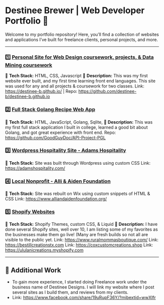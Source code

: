 # Destinee Brewer | Web Developer Portfolio 🚀

Welcome to my portfolio repository! Here, you’ll find a collection of websites and applications I’ve built for freelance clients, personal projects, and more.

---

### 1️⃣ [Personal Site for Web Design coursework, projects, & Data Mining coursework](#)
🛒 **Tech Stack:** HTML, CSS, Javascript
📌 **Description:** This was my first website ever built, and my first time learning front end languages. This site was used for any and all projects & coursework for two classes. 
Link: https://destinee-b.github.io/ | Repo: https://github.com/destinee-b/destinee-b.github.io

### 2️⃣  [Full Stack Golang Recipe Web App](#)
🛒 **Tech Stack:** HTML, JavaScript, Golang, Sqlite, 
📌 **Description:** This was my first full stack application I built in college, learned a good bit about Golang, and got great experience with front end. 
Repo: https://github.com/GoodGuyDoc/API-Project-PGL

### 3️⃣ [Wordpress Hospitality Site - Adams Hospitality](#)
🥘 **Tech Stack:**  Site was built through Wordpress using custom CSS 
Link: https://adamshospitality.com/

### 4️⃣ [Local Nonprofit - Alli & Aiden Foundation](#)
🥘 **Tech Stack:**  Site was rebuilt on Wix using custom snippets of HTML & CSS
Link: https://www.alliandaidenfoundation.org/

### 5️⃣ [Shopify Websites](#)
💼 **Tech Stack:** Shopify Themes, custom CSS, & Liquid
📌 **Description:** I have done several Shopify sites, well over 10, I am listing some of my favorites as the businesses make them go live! (Many are fresh builds so not all are visible to the public yet.
Link: https://www.ruralmommasboutique.com/
Link: https://bestillcreationstx.com
Link: https://coxcustomcreations.shop
Link: https://ululanicreations.myshopify.com




---

## 📁 Additional Work
- To gain more experience, I started doing Freelance work under the business name of Destinee Designs. I will link my website where I post several sites as I build them, and reviews from my clients.
- Link: https://www.facebook.com/share/19uRupF36Y/?mibextid=wwXIfr 
